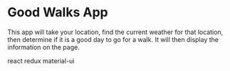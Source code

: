 # Good Walks App
This app will take your location, find the current weather for that location, then determine if it is a good day to go for a walk. It will then display the information on the page.

react
redux
material-ui
